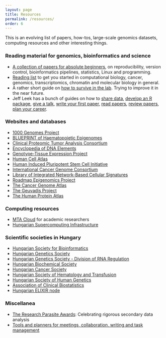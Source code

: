 ```yaml
---
layout: page
title: Resources
permalink: /resources/
order: 6
---
```


This is an evolving list of papers, how-tos, large-scale genomics datasets,
computing resources and other interesting things.

<h3>Reading material for genomics, bioinformatics and science</h3>

- [A collection of papers for absolute
  beginners](https://github.com/esebesty/bioinf_starter_pack), on
  reproducibility, version control, bioinformatics pipelines, statistics, Linux
  and programming.
- [Reading list](https://github.com/esebesty/reading_list) to get you started in
  computational biology, cancer, genomics, transcriptomics, chromatin and
  molecular biology in general.
- A rather short guide on [how to survive in the
  lab](https://github.com/esebesty/lab_guide). Trying to improve it in the near
  future.
- Jeff Leek has a bunch of guides on how to [share
  data](https://github.com/jtleek/datasharing), [develop an R
  package](https://github.com/jtleek/rpackages), [give a
  talk](https://github.com/jtleek/talkguide), [write your first
  paper](https://github.com/jtleek/firstpaper), [read
  papers](https://github.com/jtleek/readingpapers), [review
  papers](https://github.com/jtleek/reviews), [plan your
  career](https://github.com/jtleek/careerplanning).

<h3>Websites and databases</h3>

- [1000 Genomes Project](http://www.internationalgenome.org/)
- [BLUEPRINT of Haematopoietic Epigenomes](http://www.blueprint-epigenome.eu/)
- [Clinical Proteomic Tumor Analysis Consortium](https://cptac-data-portal.georgetown.edu/cptacPublic/)
- [Encyclopedia of DNA Elements](https://www.encodeproject.org/)
- [Genotype-Tissue Expression Project](https://gtexportal.org/home/)
- [Human Cell Atlas](https://www.humancellatlas.org/)
- [Human Induced Pluripotent Stem Cell Initiative](http://www.hipsci.org/)
- [International Cancer Genome Consortium](https://icgc.org/)
- [Library of Integrated Network-Based Cellular Signatures](http://www.lincsproject.org/)
- [Roadmap Epigenomics Project](http://www.roadmapepigenomics.org/)
- [The Cancer Genome Atlas](https://cancergenome.nih.gov/)
- [The Geuvadis Project](http://www.geuvadis.org/)
- [The Human Protein Atlas](https://www.proteinatlas.org/)

<h3>Computing resources</h3>

- [MTA Cloud](https://cloud.mta.hu/) for academic researchers
- [Hungarian Supercomputing Infrastructure](http://hpc.niif.hu/index_en.php)

<h3>Scientific societies in Hungary</h3>

- [Hungarian Society for Bioinformatics](http://mabit.ttk.mta.hu/doc/en/home)
- [Hungarian Genetics Society](http://www.magenegy.hu/hu/)
- [Hungarian Genetics Society - Division of RNA Regulation](http://magerns.shopngo.hu/)
- [Hungarian Biochemical Society](http://www.mbkegy.hu/apps/mbkegy/pages/index.php)
- [Hungarian Cancer Society](http://oncology.hu/index.php#)
- [Hungarian Society of Hematology and Transfusion](http://www.mhtt.hu)
- [Hungarian Society of Human Genetics](http://www.mhgt.hu/home.html)
- [Association of Clinical Biostatistics](http://www.biostat.hu/)
- [Hungarian ELIXIR node](http://www.elixir-hungary.org/)

<h3>Miscellanea</h3>

- [The Research Parasite Awards](http://researchparasite.com/): Celebrating
  rigorous secondary data analysis
- [Tools and planners for meetings, collaboration, writing and task
  management](http://www.ithinkwell.com.au/resources)
